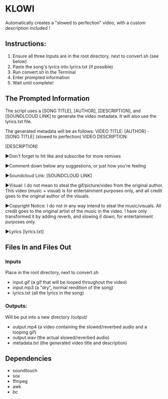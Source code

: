 # KLOWI

Automatically creates a "slowed to perfection" video, with a custom description included !

## Instructions:
1. Ensure all three Inputs are in the root directory, next to convert.sh (see below)
2. Paste the song's lyrics into lyrics.txt (if possible)
3. Run convert.sh in the Terminal
4. Enter prompted information
5. Wait until complete!

## The Prompted Information
The script uses a [SONG TITLE], [AUTHOR], [DESCRIPTION], and [SOUNDLCOUD LINK] to generate the video metadata. It will also use the lyrics.txt file. 

The generated metadata will be as follows:
VIDEO TITLE: [AUTHOR] - [SONG TITLE] (slowed to perfection)
VIDEO DESCRIPTION: 

[DESCRIPTION]

▶Don't forget to hit like and subscribe for more remixes

▶Comment down below any suggestions, or just how you're feeling

▶Soundcloud Link: [SOUNDCLOUD LINK]

▶Visual: I do not mean to steal the gif/picture/video from the original author. This video (music + visual) is for entertainment purposes only, and all credit goes to the original author of the visuals.

▶Copyright Notice: I do not in any way intend to steal the music/visuals. All credit goes to the original artist of the music in the video. I have only transformed it by adding reverb, and slowing it down, for entertainment purposes only.

▶Lyrics
[lyrics.txt]

## Files In and Files Out
### Inputs
Place in the root directory, next to convert.sh
 - input.gif (a gif that will be looped throughout the video)
 - input.mp3 (a "dry", normal rendition of the song)
 - lyrics.txt (all the lyrics in the song)
 
### Outputs:
Will be put into a new directory /output/
 - output.mp4 (a video containing the slowed/reverbed audio and a looping gif)
 - output.wav (the actual slowed/reverbed audio)
 - metadata.txt (the generated video title and description)

## Dependencies
 - soundtouch
 - sox
 - ffmpeg
 - awk
 - bc
